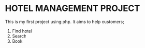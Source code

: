 # HOTEL MANAGEMENT PROJECT

This is my first project using php. 
It aims to help customers;
1. Find hotel 
2. Search 
3. Book